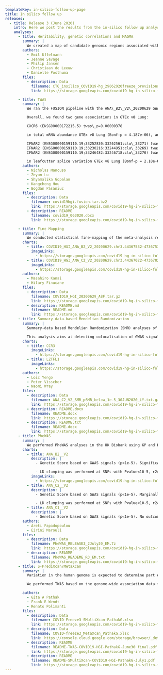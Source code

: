 ```yaml
---
templateKey: in-silico-follow-up-page
title: In silico follow up
releases:
  - title: Release 3 (June 2020)
    intro: Here we post the results from the in-silico follow up analysis done of summary statistics from release 3.
    analyses:
      - title: Heritability, genetic correlations and MAGMA
        summary: |
          We created a map of candidate genomic regions associated with COVID19 phenotypes and explored the functional implications of the candidate variants/genes based on known bioinformatics sources using the functional annotation platform FUMA. We identified 12 genes associated with COVID19 phenotypes (*ANKRD32, CDRT4, PSMD13, ERO1L, LZTFL1, XCR1, FYCO1, IFNAR2, CXCR6, CCR9, AP000295.9, AK5*) by aggregating the variant-level association statistics into a gene-based association test using MAGMA. Based on a lookup of previous GWAS results in the gwasATLAS database, these genes are primarily implicated in immunological phenotypes. We estimated the SNP heritability of these phenotypes (0.5% - 6.6%, n.s.) using LD score regression and partitioned this heritability across functional regions of the genome, but found no significant evidence of enrichment in any functional categories. We also examined genetic correlations with an array of physiological and psychological phenotypes but found no significant genetic correlations.
        authors:
          - Emil Uffelmann
          - Jeanne Savage
          - Philip Jansen
          - Christiaan de Leeuw
          - Danielle Posthuma
        files:
          - description: Data
            filename: CTG_insilico_COVID19-hg_29062020freeze_provisional.zip
            link: https://storage.googleapis.com/covid19-hg-in-silico-followup/magma/CTG_insilico_COVID19-hg_29062020freeze_provisional.zip

      - title: TWAS
        summary: |
          We ran the FUSION pipeline with the ANA\_B2\_V2\_20200629 GWAS results. We ran FUSION using reference LD from 489 EUR 1000G individuals to perform a TWAS using total mRNA abundance in GTEx v8 Lung and WholeBlood tissues fitted with the SuSiE model. We performed a proteome-wide association study (PWAS) using SuSiE models fitted in INTERVAL plasma proteins. We also performed splice-TWAS using splice variation from GTEx v8 Lung fitted with SuSiE models.

          Overall, we found two gene associations in GTEx v8 Lung:

          CXCR6 (ENSG00000172215.5) twas\_p=0.00000378

          in total mRNA abundance GTEx v8 Lung (Bonf-p = 4.187e-06), and

          IFNAR2 (ENSG00000159110.19;33252830:33262561:clu\_33271) twas\_p=0.00000137
          IFNAR2 (ENSG00000159110.19;33230216:33244951:clu\_33269) twas\_p=0.0000013
          IFNAR2 (ENSG00000159110.19;33246482:33246718:clu\_33270) twas\_p=0.00000204

          in leafcutter splice variation GTEx v8 Lung (Bonf-p = 2.10e-06).
        authors:
          - Nicholas Mancuso
          - Zeyun Lu
          - Shyamalika Gopalan
          - Kangcheng Hou
          - Bogdan Pasaniuc
        files:
          - description: Data
            filename: covid19hgi.fusion.tar.bz2
            link: https://storage.googleapis.com/covid19-hg-in-silico-followup/TWAS/covid19hgi.fusion.tar.bz2
          - description: README
            filename: covid19_063020.docx
            link: https://storage.googleapis.com/covid19-hg-in-silico-followup/TWAS/covid19_063020.docx

      - title: Fine Mapping
        summary: |
          We conducted statistical fine-mapping of the meta-analysis results, assuming a single causal variant per locus and a shared causal effect across studies. For each locus with P < 1e-10 (3 Mb window around the lead variant), we applied approximate Bayes factor (ABF) with a prior variance W = 0.04 ([Wakefield, J. 2009](https://onlinelibrary.wiley.com/doi/abs/10.1002/gepi.20359)) to estimate posterior inclusion probability (PIP) and 95/99% credible sets. We observed the variants in CS at the 3p21.31 signal are in very tight LD (r2 > 0.9) across multiple populations, suggesting it might be challenging to disentangle them apart statistically. Although ABF estimates PIP = 0.85 for the lead variant of ANA\_C2\_V2, we note that the results should be interpreted cautiously given potential biases from different phenotyping/genotyping/imputation across studies.
        charts:
          - title: COVID19_HGI_ANA_B2_V2_20200629.chr3.44367532-47367532.ABF
            imageLinks:
              - https://storage.googleapis.com/covid19-hg-in-silico-followup/finemapping/COVID19_HGI_ANA_B2_V2_20200629.chr3.44367532-47367532.ABF.png
          - title: COVID19_HGI_ANA_C2_V2_20200629.chr3.44367022-47367022.ABF
            imageLinks:
              - https://storage.googleapis.com/covid19-hg-in-silico-followup/finemapping/COVID19_HGI_ANA_C2_V2_20200629.chr3.44367022-47367022.ABF.png
        authors:
          - Masahiro Kanai
          - Hilary Finucane
        files:
          - description: Data
            filename: COVID19_HGI_20200629_ABF.tar.gz
            link: https://storage.googleapis.com/covid19-hg-in-silico-followup/finemapping/COVID19_HGI_20200629_ABF.tar.gz
          - description: README.md
            filename: README.md
            link: https://storage.googleapis.com/covid19-hg-in-silico-followup/finemapping/README.md
      - title: Summary-data-based Mendelian Randomization
        summary: |
          Summary-data based Mendelian Randomization (SMR) analyses of the COVID-19 GWAS summary statistics (ANA\_C2\_V2).

          This analysis aims at detecting colocalisation of GWAS signal (p<1e-5) with methylation and expression quantitative traits loci (mQTL and eQTL respectly) from 11 mQTL and eQTL datasets (ref:<https://cnsgenomics.com/software/smr/#DataResource>). Top SMR results (p<1e-5) are reported. This archive contains two README files (\*.txt and \*.docx format), 2 SMR plots and a result file. Columns of the result file are described here:<https://cnsgenomics.com/software/smr/#SMR&HEIDIanalysis>.
        charts:
          - title: CCR3
            imageLinks:
              - https://storage.googleapis.com/covid19-hg-in-silico-followup/SMR/SMR_CCR3.png
          - title: LZTFL1
            imageLinks:
              - https://storage.googleapis.com/covid19-hg-in-silico-followup/SMR/SMR_cg00634029_LZTFL1.png
        authors:
          - Loic Yengo
          - Peter Visscher
          - Naomi Wray
        files:
          - description: Data
            filename: ANA_C2_V2_SMR_pSMR_below_1e-5_30JUN2020_LY.txt.gz
            link: https://storage.googleapis.com/covid19-hg-in-silico-followup/SMR/ANA_C2_V2_SMR_pSMR_below_1e-5_30JUN2020_LY.txt.gz
          - description: README.docx
            filename: README.docx
            link: https://storage.googleapis.com/covid19-hg-in-silico-followup/SMR/README.docx
          - description: README.txt
            filename: README.docx
            link: https://storage.googleapis.com/covid19-hg-in-silico-followup/SMR/README.txt
      - title: PheWAS
        summary: |
          We performed PheWAS analyses in the UK Biobank using GP and Hospital Episode Statistics (HES) data. We used a genetic score approach based on COVID-19 associated SNPs.
        charts:
          - title: ANA_B2__V2
            description: |
              - Genetic Score based on GWAS signals (p<1e-5). Significant outcome: Celiac Disease (p= 4.95E-07). Using summary statistics without UK Biobank, the significant outcome was Celiac Disease (p= 8.93E-07)

              - LD clumping was performed at SNPs with Pvalue<10-5, r2=0.1. No outcome passed Bonferroni correction.
            imageLinks:
              - https://storage.googleapis.com/covid19-hg-in-silico-followup/phewas/phewas_plot_hes_icd10_covariates_15PCs.png
          - title: ANA_C2__V2
            description: |
              - Genetic Score based on GWAS signals (p<1e-5). Marginally passing Bonferroni correction: Respiratory Arrest, P= 9.57E-05). Using summary statistics without UK Biobank,  no outcome passed Bonferroni correction.

              - LD clumping was performed at SNPs with Pvalue<10-5, r2=0.1. No outcome passed Bonferroni correction.
          - title: ANA_C1__V2
            description: |
              - Genetic Score based on GWAS signals (p<1e-5). No outcome passed Bonferroni correction
        authors:
          - Areti Papadopoulou
          - Eirini Marouli
        files:
          - description: Data
            filename: PheWAS_RELEASE3_2July20_EM.7z
            link: https://storage.googleapis.com/covid19-hg-in-silico-followup/phewas/PheWAS_RELEASE3_2July20_EM.7z
          - description: README
            filename: PheWAS_READEME_R3_EM.txt
            link: https://storage.googleapis.com/covid19-hg-in-silico-followup/phewas/PheWAS_READEME_R3_EM.txt
      - title: S-PrediXcan/MetaXcan
        summary: |
          Variation in the human genome is expected to determine part of the individual susceptibility to COVID-19 severity and outcomes. The differences in the frequency of the genetic variants with respect to the phenotype-of-interest have small yet cumulative effect on the human transcriptome. In a transcriptome-wide association study (TWAS), the effects of genetic variants are aggregated for gene expression and tested for association with the phenotype-of-interest, reducing the multiple-testing burden with respect to a single-variant association analysis. Here, we performed TWAS using S-PrediXcan with GTEx v8 MASHR (multivariate adaptive shrinkage in R) model for lung and whole blood tissue. The MASHR models are provided at the developers host site (https://github.com/hakyimlab/MetaXcan/blob/master/README.md). The GTEx contains genotype-gene-expression data for 54 tissues from 838 donors (https://www.gtexportal.org/home/).

          We performed TWAS based on the genome-wide association data for each of the six phenotypes released for COVID19-HGI Freeze3 on June 28, 2020 (https://www.covid19hg.org/results/). The S-PrediXcan (alternatively known as MetaXcan) framework consists of two prediction models for GTEx v8; we used the MASHR-based model for deriving eQTL values. The MASHR model is biologically informed, with fine mapped variables (1). The variants and LD was used for EUR ancestry. The Bonferroni-corrected significance threshold accounting for the number of phenotypes, genes, and tissues tested is p-value = 2.77e-7. Significant associations were observed for BET1L (whole blood; phenotype-B1\_V2 p-value = 2.33e-7) and CCR9 (whole blood; phenotype-B2\_V2 p-value = 1.00e-14 | phenotype-C2\_V2 p-value=9.10e-9). The detailed report is available in the link below

        authors:
          - Gita A Pathak
          - Frank R Wendt
          - Renato Polimanti
        files:
          - description: Data
            filename: COVID-Freeze3-SMultiXcan-PathakG.xlsx
            link: https://storage.googleapis.com/covid19-hg-in-silico-followup/PrediXcan/COVID-Freeze3-SMultiXcan-PathakG.xlsx)
          - description: Data
            filename: COVID-freeze3_MetaXcan_PathakG.xlsx
            link: https://console.cloud.google.com/storage/browser/_details/covid19-hg-in-silico-followup/PrediXcan/COVID-freeze3_MetaXcan_PathakG.xlsx?project=covid-19-hg&authuser=0&organizationId=548622027621
          - description: README
            filename: README-TWAS-COVID19-HGI-PathakG-June30_final.pdf
            link: https://storage.googleapis.com/covid19-hg-in-silico-followup/PrediXcan/README-TWAS-COVID19-HGI-PathakG-June30_final.pdf
          - description: README
            filename: README-SMultiXcan-COVID19-HGI-PathakG-July1.pdf
            link: https://storage.googleapis.com/covid19-hg-in-silico-followup/PrediXcan/README-TWAS-COVID19-HGI-PathakG-June30_final.pdf
---
```

